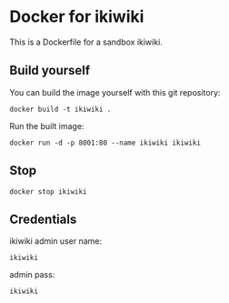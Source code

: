 # Docker for ikiwiki

This is a Dockerfile for a sandbox ikiwiki.

## Build yourself

You can build the image yourself with this git repository:

    docker build -t ikiwiki .

Run the built image:

    docker run -d -p 8001:80 --name ikiwiki ikiwiki

## Stop

    docker stop ikiwiki

## Credentials

ikiwiki admin user name:

    ikiwiki

admin pass:

    ikiwiki
